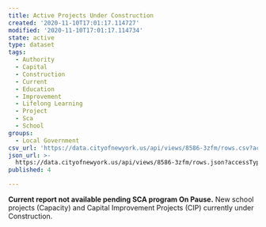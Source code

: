 ```yaml
---
title: Active Projects Under Construction
created: '2020-11-10T17:01:17.114727'
modified: '2020-11-10T17:01:17.114734'
state: active
type: dataset
tags:
  - Authority
  - Capital
  - Construction
  - Current
  - Education
  - Improvement
  - Lifelong Learning
  - Project
  - Sca
  - School
groups:
  - Local Government
csv_url: 'https://data.cityofnewyork.us/api/views/8586-3zfm/rows.csv?accessType=DOWNLOAD'
json_url: >-
  https://data.cityofnewyork.us/api/views/8586-3zfm/rows.json?accessType=DOWNLOAD
published: 4

---
```

<b>Current report not available pending SCA program On Pause.</b>
New school projects (Capacity) and Capital Improvement Projects (CIP) currently under Construction.
